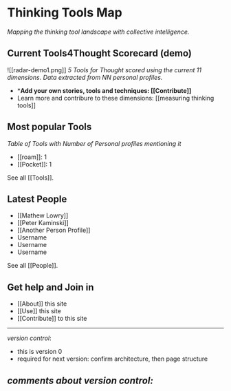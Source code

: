 # Thinking Tools Map

_Mapping the thinking tool landscape with collective intelligence._

## Current Tools4Thought Scorecard (demo)

![[radar-demo1.png]]
*5 Tools for Thought scored using the current 11 dimensions. Data extracted from NN personal profiles.*

* ***Add your own stories, tools and techniques: [[Contribute]]**
* Learn more and contribure to these dimensions: [[measuring thinking tools]]


## Most popular Tools

*Table of Tools with Number of Personal profiles mentioning it*

* [[roam]]: 1
* [[Pocket]]: 1

See all  [[Tools]].

## Latest People

* [[Mathew Lowry]]
* [[Peter Kaminski]]
* [[Another Person Profile]]
* Username
* Username
* Username

See all [[People]].

## Get help and Join in

* [[About]] this site
* [[Use]] this site
* [[Contribute]] to this site

---

*version control*:

* this is version 0
* required for next version: confirm architecture, then page structure

_comments about version control:_
---
